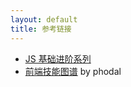 ```yaml
---
layout: default
title: 参考链接
---
```


- [JS 基础进阶系列](https://yangbo5207.github.io/wutongluo/)
- [前端技能图谱](https://mp.weixin.qq.com/s?__biz=MjM5Mjg4NDMwMA==&mid=2652973793&idx=1&sn=82419c590579b4013606a39392492c17&scene=21#wechat_redirect) by phodal